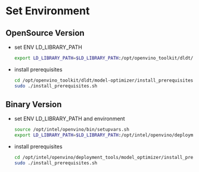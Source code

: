 # Set Environment
## OpenSource Version
* set ENV LD_LIBRARY_PATH<br>
  ```bash
  export LD_LIBRARY_PATH=$LD_LIBRARY_PATH:/opt/openvino_toolkit/dldt/inference-engine/bin/intel64/Release/lib
  ```
* install prerequisites
  ```bash
  cd /opt/openvino_toolkit/dldt/model-optimizer/install_prerequisites
  sudo ./install_prerequisites.sh
  ```
## Binary Version
* set ENV LD_LIBRARY_PATH and environment
  ```bash
  source /opt/intel/openvino/bin/setupvars.sh
  export LD_LIBRARY_PATH=$LD_LIBRARY_PATH:/opt/intel/openvino/deployment_tools/inference_engine/samples/build/intel64/Release/lib
  ```
* install prerequisites
  ```bash
  cd /opt/intel/openvino/deployment_tools/model_optimizer/install_prerequisites
  sudo ./install_prerequisites.sh
  ```
